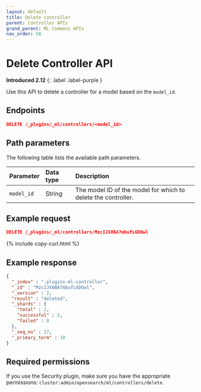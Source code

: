 ```yaml
---
layout: default
title: Delete controller
parent: Controller APIs
grand_parent: ML Commons APIs
nav_order: 50
---
```


# Delete Controller API
**Introduced 2.12**
{: .label .label-purple }

Use this API to delete a controller for a model based on the `model_id`.

## Endpoints

```json
DELETE /_plugins/_ml/controllers/<model_id>
```

## Path parameters

The following table lists the available path parameters. 

| Parameter | Data type | Description |
| :--- | :--- | :--- |
| `model_id` | String | The model ID of the model for which to delete the controller. |

## Example request

```json
DELETE /_plugins/_ml/controllers/MzcIJX8BA7mbufL6DOwl
```
{% include copy-curl.html %}

## Example response

```json
{
  "_index" : ".plugins-ml-controller",
  "_id" : "MzcIJX8BA7mbufL6DOwl",
  "_version" : 2,
  "result" : "deleted",
  "_shards" : {
    "total" : 2,
    "successful" : 2,
    "failed" : 0
  },
  "_seq_no" : 27,
  "_primary_term" : 18
}
```

## Required permissions

If you use the Security plugin, make sure you have the appropriate permissions: `cluster:admin/opensearch/ml/controllers/delete`.